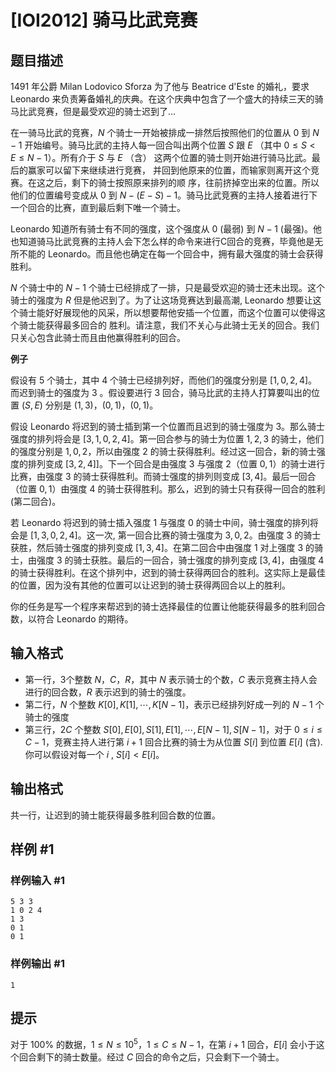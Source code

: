 # [IOI2012] 骑马比武竞赛

## 题目描述

1491 年公爵 Milan Lodovico Sforza 为了他与 Beatrice d'Este 的婚礼，要求Leonardo 来负责筹备婚礼的庆典。在这个庆典中包含了一个盛大的持续三天的骑马比武竞赛，但是最受欢迎的骑士迟到了...

在一骑马比武的竞赛，$N$ 个骑士一开始被排成一排然后按照他们的位置从 $0$ 到 $N-1$ 开始编号。骑马比武的主持人每一回合叫出两个位置 $S$ 跟 $E$ （其中 $0 \le S < E \le N - 1$）。所有介于 $S$ 与 $E$ （含） 这两个位置的骑士则开始进行骑马比武。最后的赢家可以留下来继续进行竞赛， 并回到他原来的位置，而输家则离开这个竞赛。在这之后，剩下的骑士按照原来排列的顺 序，往前挤掉空出来的位置。所以他们的位置编号变成从 $0$ 到 $N - (E - S) - 1$。骑马比武竞赛的主持人接着进行下一个回合的比赛，直到最后剩下唯一个骑士。

Leonardo 知道所有骑士有不同的强度，这个强度从 $0$ (最弱) 到 $N-1$ (最强)。他也知道骑马比武竞赛的主持人会下怎么样的命令来进行C回合的竞赛，毕竟他是无所不能的   Leonardo。而且他也确定在每一个回合中，拥有最大强度的骑士会获得胜利。

$N$ 个骑士中的 $N-1$ 个骑士已经排成了一排，只是最受欢迎的骑士还未出现。这个骑士的强度为 $R$ 但是他迟到了。为了让这场竞赛达到最高潮, Leonardo  想要让这个骑士能好好展现他的风采，所以想要帮他安插一个位置，而这个位置可以使得这个骑士能获得最多回合的 胜利。请注意，我们不关心与此骑士无关的回合。我们只关心包含此骑士而且由他赢得胜利的回合。

**例子**

假设有 $5$ 个骑士，其中 $4$ 个骑士已经排列好，而他们的强度分别是 $[1,0,2,4]$。而迟到骑士的强度为 $3$ 。假设要进行 $3$ 回合，骑马比武的主持人打算要叫出的位置 $(S,E)$ 分别是 $(1, 3)$，$(0, 1)$，$(0, 1)$。

假设 Leonardo  将迟到的骑士插到第一个位置而且迟到的骑士强度为 $3$。那么骑士强度的排列将会是 $[3, 1, 0, 2, 4]$。第一回合参与的骑士为位置 $1,2,3$ 的骑士，他们的强度分别是 $1,0,2$，所以由强度 $2$ 的骑士获得胜利。经过这一回合，新的骑士强度的排列变成 $[3, 2, 4]]$。下一个回合是由强度 $3$ 与强度 $2$（位置 $0,1$）的骑士进行比赛，由强度 $3$ 的骑士获得胜利。而骑士强度的排列则变成 $[3,4]$。最后一回合（位置 $0,1$）由强度 $4$ 的骑士获得胜利。那么，迟到的骑士只有获得一回合的胜利 (第二回合)。

若 Leonardo 将迟到的骑士插入强度 $1$ 与强度 $0$ 的骑士中间，骑士强度的排列将会是 $[1,3,0,2,4]$。这一次,  第一回合比赛的骑士强度为 $3,0,2$。由强度 $3$ 的骑士获胜，然后骑士强度的排列变成 $[1,3,4]$。在第二回合中由强度 $1$ 对上强度 $3$ 的骑士，由强度 $3$ 的骑士获胜。最后的一回合，骑士强度的排列变成  $[3,4]$，由强度 $4$ 的骑士获得胜利。在这个排列中，迟到的骑士获得两回合的胜利。这实际上是最佳的位置，因为没有其他的位置可以让迟到的骑士获得两回合以上的胜利。

你的任务是写一个程序来帮迟到的骑士选择最佳的位置让他能获得最多的胜利回合数，以符合 Leonardo 的期待。

## 输入格式

- 第一行，$3$个整数 $N$，$C$，$R$，其中 $N$ 表示骑士的个数，$C$ 表示竞赛主持人会进行的回合数，$R$ 表示迟到的骑士的强度。
- 第二行，$N$ 个整数 $K[0],K[1],\cdots,K[N-1]$，表示已经排列好成一列的 $N-1$ 个骑士的强度
- 第三行，$2C$ 个整数 $S[0],E[0],S[1],E[1],\cdots,E[N-1],S[N-1]$，对于 $0 \le i \le C-1$，竞赛主持人进行第 $i +1$ 回合比赛的骑士为从位置 $S[i]$ 到位置 $E[i]$ (含). 你可以假设对每一个 $i$ , $S[i] < E[i]$。

## 输出格式

共一行，让迟到的骑士能获得最多胜利回合数的位置。

## 样例 #1

### 样例输入 #1
```
5 3 3
1 0 2 4
1 3
0 1
0 1
```

### 样例输出 #1

```
1
```

## 提示

对于 $100\%$ 的数据，$1 \le N \le 10^5$，$1 \le C \le N-1$，在第 $i+1$ 回合，$E[i]$ 会小于这个回合剩下的骑士数量。经过 $C$ 回合的命令之后，只会剩下一个骑士。

